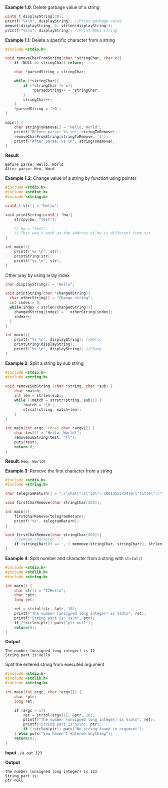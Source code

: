 **Example 1.0**: Delete garbage value of a string

```c
uint8_t displayString[30];
printf("%s\n", displayString); //Print garbage value
memset(displayString, 0, strlen(displayString));
printf("%s\n", displayString); //Print NULl string
```

**Example 1.1**: Delete a specific character from a string

```cpp
#include <stdio.h>

void removeCharFromString(char *stringChar, char c){
    if (NULL == stringChar) return;

    char *parsedString = stringChar;

    while (*stringChar){
        if (*stringChar != c){
            *parsedString++ = *stringChar;
        }
        stringChar++;
    }
    *parsedString = '\0';
}

main() {
    char stringToRemove[] = "Hello, World";
    printf("Before parse: %s \n", stringToRemove);
	removeCharFromString(stringToRemove, 'l');
    printf("After parse: %s \n", stringToRemove);
}
```
**Result**

```
Before parse: Hello, World 
After parse: Heo, Word 
```
**Example 1.2**: Change value of a string by function using pointer

```c
#include <stdio.h>
#include <stdint.h>
#include <string.h>

uint8_t str[] = "Hello";

void printString(uint8_t *hw){
	strcpy(hw, "Test");

	// hw = "Test"; 
	// This won't work as the address of hw is different from str
}

int main(){
	printf("%s \n", str);
	printString(str);
	printf("%s \n", str);
}
```
Other way by using array index
```c
char displayString[] = "Hello";

void printString(char *changedString){
  char otherString[] = "Change string";
  int index = 0;
  while(index < strlen(changedString)){
    changedString[index] =   otherString[index];
    index++;
  }
}

int main(){
	printf("%s \n", displayString); //Hello
	printString(displayString);
	printf("%s \n", displayString); //Chang
}
```

**Example 2**: Split a string by sub string

```cpp
#include <stdio.h>
#include <string.h>
 
void removeSubString (char *string, char *sub) {
    char *match;
    int len = strlen(sub);
    while ((match = strstr(string, sub))) {
        *match = '\0';
        strcat(string, match+len);
    }
}
 
int main(int argc, const char *argv[]) {
    char test[] = "Hello, World!";
    removeSubString(test, "ll");
    puts(test);
    return 0;
}
```

**Result**: ``Heo, World!``

**Example 3**: Remove the first character from a string

```c
#include <stdio.h>
#include <string.h>

char telegramReturn[] = ",\"chat\":{\"id\":-1001452272470,\"title\":\"TMA lab 6 SW\",\"type\":\"supergroup\"";

void firstCharRemove(char stringChar[500]);

int main(){
	firstCharRemove(telegramReturn);
	printf("%s", telegramReturn);
}

void firstCharRemove(char stringChar[500]){
    //remove character ","
	if (stringChar[0] == ',') memmove(stringChar, stringChar+1, strlen(stringChar));
}
```

**Example 4**: Split number and character from a string with ``strtol()``

```c
#include <stdio.h>
#include <stdlib.h>
#include <string.h>

int main() {
    char str[] = "12Hello";
    char *ptr;
    long ret;

    ret = strtol(str, &ptr, 10);
    printf("The number (unsigned long integer) is %ld\n", ret);
    printf("String part is: %s\n", ptr);
    if (!strlen(ptr)) puts("ptr null");
    return(0);
}
```
**Output**

```
The number (unsigned long integer) is 12
String part is:Hello
```

Split the entered string from executed argument

```c
#include <stdio.h>
#include <stdlib.h>
#include <string.h>

int main(int argc, char *argv[]) {
    char *ptr;
    long ret;

    if (argc > 1){
        ret = strtol(argv[1], &ptr, 10);
        printf("The number (unsigned long integer) is %ld\n", ret);
        printf("String part is:%s\n", ptr);
        if (!strlen(ptr)) puts("No string found in argument");
    } else puts("You haven't entered anything");   
    return(0);
}
```
**Input** ``./a.out 123``

**Output**

```
The number (unsigned long integer) is 123
String part is:
ptr null
```
